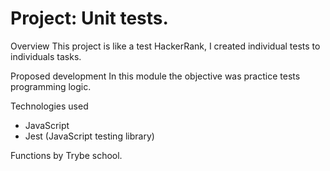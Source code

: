 # Project: Unit tests.

Overview This project is like a test HackerRank, I created individual tests to individuals tasks.

Proposed development
In this module the objective was practice tests programming logic.

Technologies used

- JavaScript
- Jest (JavaScript testing library)

Functions by Trybe school.
